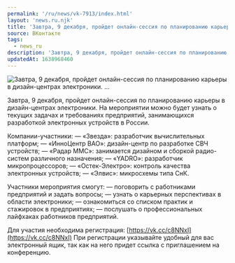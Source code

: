 ```yaml
---
permalink: '/ru/news/vk-7913/index.html'
layout: 'news.ru.njk'
title: 'Завтра, 9 декабря, пройдет онлайн-сессия по планированию карьеры в дизайн-центрах электроники. …'
source: ВКонтакте
tags:
  - news_ru
description: 'Завтра, 9 декабря, пройдет онлайн-сессия по планированию карьеры в дизайн-центрах электроники. …'
updatedAt: 1638968460
---
```

![Завтра, 9 декабря, пройдет онлайн-сессия по планированию карьеры в дизайн-центрах электроники. …](https://sun9-41.userapi.com/sun9-73/impg/K_9Zdlf2hZD_C2_3kETkL5Xt4O6QXC45clo1fw/POjm6h2Emyk.jpg?size=1280x853&quality=96&sign=038ae0f08dea98ea3dc3af50e8d8dba5&c_uniq_tag=wu4V6Rt6kd-zp9nFdCguzot_YIK5hrjFfsT6zE2zGA0&type=album)

Завтра, 9 декабря, пройдет онлайн-сессия по планированию карьеры в дизайн-центрах электроники. На мероприятии можно будет узнать о текущих задачах и требованиях предприятий, занимающихся разработкой электронных устройств в России.

Компании-участники:
— «Звезда»: разработчик вычислительных платформ;
— «ИнноЦентр ВАО»: дизайн-центр по разработке СВЧ устройств;
— «Радар ММС»: занимается дизайном и сборкой радио-систем различного назначения;
— «YADRO»: разработчик микропроцессоров;
— «Остек-Электро»: контроль качества электронных устройств;
— «Элвис»: микросхемы типа СнК.

Участники мероприятия смогут:
— поговорить с работниками предприятий и задать вопросы;
— узнать о карьерных перспективах в области электроники;
— ознакомиться со списком практик и стажировок в предприятиях;
— послушать о профессиональных лайфхаках работников предприятий.

Для участия необходима регистрация: [https://vk.cc/c8NNxI](https://vk.cc/c8NNxI)
При регистрации указывайте удобный для вас электронный ящик, так как на него придет ссылка с приглашением на конференцию.
